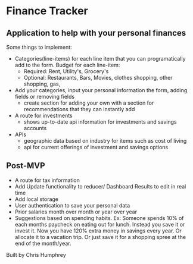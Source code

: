 # Finance Tracker

## Application to help with your personal finances

Some things to implement:

*   Categories(line-items) for each line item that you can programatically add to the form. Budget for each line-item:
    -   Required: Rent, Utility's, Grocery's
    -   Optional: Restaurants, Bars, Movies, clothes shopping, other shopping, gas, 
*   Add your categories, input your personal information the form, adding fields or removing fields
    -   create section for adding your own with a section for recommendations that they can instantly add
*   A route for investments
    -   shows up-to-date api information for investments and savings accounts
*   APIs
    - geographic data based on industry for items such as cost of living
    - api for current offerings of investment and savings options


## Post-MVP

*   A route for tax information
*   Add Update functionality to reducer/ Dashboard Results to edit in real time
*   Add local storage
*   User authentication to save your personal data
*   Prior salaries month over month or year over year
*   Suggestions based on spending habits. Ex: Someone spends 10% of each months paycheck on eating out for lunch. Instead you save it or invest it.
    Now you have 120% extra money in savings every year. Or allocate it to a vacation trip. Or just save it for a shopping spree at the end of the month/year.


Built by Chris Humphrey
